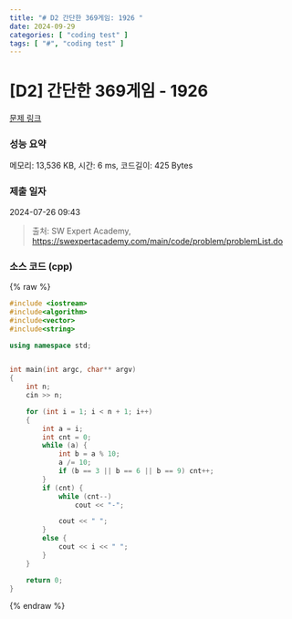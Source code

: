 ```yaml
---
title: "# D2 간단한 369게임: 1926 "
date: 2024-09-29
categories: [ "coding test" ]
tags: [ "#", "coding test" ]
---
```


# [D2] 간단한 369게임 - 1926 

[문제 링크](https://swexpertacademy.com/main/code/problem/problemDetail.do?contestProbId=AV5PTeo6AHUDFAUq) 

### 성능 요약

메모리: 13,536 KB, 시간: 6 ms, 코드길이: 425 Bytes

### 제출 일자

2024-07-26 09:43



> 출처: SW Expert Academy, https://swexpertacademy.com/main/code/problem/problemList.do


### 소스 코드 (cpp)
{% raw %}
```cpp
#include <iostream>
#include<algorithm>
#include<vector>
#include<string>

using namespace std;


int main(int argc, char** argv)
{
	int n;
	cin >> n;

	for (int i = 1; i < n + 1; i++)
	{
		int a = i;
		int cnt = 0;
		while (a) {
			int b = a % 10;
			a /= 10;
			if (b == 3 || b == 6 || b == 9) cnt++;
		}
		if (cnt) {
			while (cnt--)
				cout << "-";

			cout << " ";
		}
		else {
			cout << i << " ";
		}
	}

	return 0;
}
```
{% endraw %}
